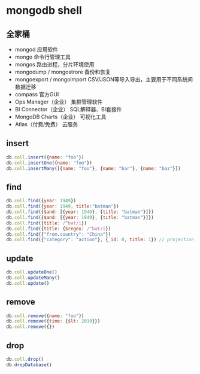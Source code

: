 # mongodb shell

## 全家桶

- mongod 应用软件
- mongo 命令行管理工具
- mongos 路由进程，分片环境使用
- mongodump / mongostrore 备份和恢复
- mongoexport / mongoimport CSV/JSON等导入导出，主要用于不同系统间数据迁移
- compass 官方GUI
- Ops Manager（企业） 集群管理软件
- BI Connector（企业） SQL解释器、BI套接件
- MongoDB Charts（企业） 可视化工具
- Atlas（付费/免费） 云服务

## insert

```js
db.coll.insert({name: "foo"})
db.coll.insertOne({name: "foo"})
db.coll.insertMany([{name: "foo"}, {name: "bar"}, {name: "baz"}])
```

## find

```js
db.coll.find({year: 1949})
db.coll.find({year: 1949, title:"batman"})
db.coll.find({$and: [{year: 1949}, {title: "batman"}]})
db.coll.find({$and: [{year: 1949}, {title: "batman"}]})
db.coll.find({title: /^bat/i})
db.coll.find({title: {$regex: /^bat/i})
db.coll.find({"from.country": "China"})
db.coll.find({"category": "action"}, {_id: 0, title: 1}) // projection 投影(字段)
```

## update

```js
db.coll.updateOne()
db.coll.updateMany()
db.coll.update()
```

## remove

```js
db.coll.remove({name: "foo"})
db.coll.remove({time: {$lt: 2019}})
db.coll.remove({})
```

## drop

```js
db.coll.drop()
db.dropDatabase()
```
